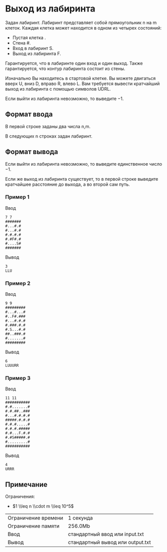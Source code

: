 # Выход из лабиринта

Задан лабиринт. Лабиринт представляет собой прямоугольник n на m клеток. Каждая клетка может находится в одном из четырех состояний:

*   Пустая клетка .
*   Стена #.
*   Вход в лабиринт S.
*   Выход из лабиринта F.

Гарантируется, что в лабиринте один вход и один выход. Также гарантируется, что контур лабиринта состоит из стены.

Изначально Вы находитесь в стартовой клетке. Вы можете двигаться вверх U, вниз D, вправо R, влево L. Вам требуется вывести кратчайший выход из лабиринта с помощью символов UDRL.

Если выйти из лабиринта невозможно, то выведите −1.

## Формат ввода

В первой строке заданы два числа n,m.

В следующих n строках задан лабиринт.

## Формат вывода

Если выйти из лабиринта невозможно, то выведите единственное число −1.

Если же выход из лабиринта существует, то в первой строке выведите кратчайшее расстояние до выхода, а во второй сам путь.

### Пример 1

Ввод

    7 7
    #######
    #...#.#
    #...#.#
    #.#.#.#
    #.#F#.#
    #....S#
    #######
    

Вывод

    3
    LLU
    

### Пример 2

Ввод

    9 9
    #########
    #...#...#
    #..F#.###
    #...#.#.#
    #.###.#.#
    #.S...#.#
    ##..###.#
    #.......#
    #########
    

Вывод

    6
    LUUURR
    

### Пример 3

Ввод

    11 11
    ###########
    #.#.......#
    #.#.##..###
    #...#.#.#.#
    #####.#.#.#
    #.#.#.....#
    #.#.#.#####
    #.#...F.#.#
    #.#S#####.#
    #.........#
    ###########
    

Вывод

    4
    URRR
    

## Примечание

Ограничения:

*   $1 \\leq n \\cdot m \\leq 10^5$


<table>
 <tr class="time-limit">
    <td class="property-title">Ограничение времени</td>
    <td>1&nbsp;секунда</td>
 </tr>
 <tr class="memory-limit">
    <td class="property-title">Ограничение памяти</td>
    <td>256.0Mb</td>
 </tr>
 <tr class="input-file">
    <td class="property-title">Ввод</td>
    <td colspan="1">стандартный ввод или input.txt</td>
 </tr>
 <tr class="output-file">
    <td class="property-title">Вывод</td>
    <td colspan="1">стандартный вывод или output.txt</td>
 </tr>
</table>
